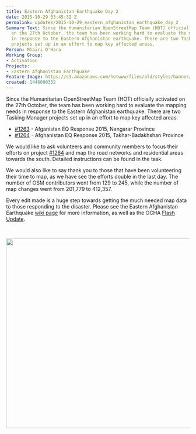 ```yaml
---
title: Eastern Afghanistan Earthquake Day 2
date: 2015-10-29 03:45:32 Z
permalink: updates/2015-10-29_eastern_afghanistan_earthquake_day_2
Summary Text: Since the Humanitarian OpenStreetMap Team (HOT) officially activated
  on the 27th October, the team has been working hard to evaluate the mapping needs
  in response to the Eastern Afghanistan earthquake. There are two Tasking Manager
  projects set up in an effort to map key affected areas.
Person: Mhairi O'Hara
Working Group:
- Activation
Projects:
- Eastern Afghanistan Earthquake
Feature Image: https://s3.amazonaws.com/hotwww/files/old/styles/banner/public/OSM+Changesets-resized.png
created: 1446090332
---
```


<p>Since the Humanitarian OpenStreetMap Team (HOT) officially activated on the 27th October, the team has been working hard to evaluate the mapping needs in response to the Eastern Afghanistan earthquake. There are two Tasking Manager projects set up in an effort to map key affected areas:</p><ul><li><a href="http://tasks.hotosm.org/project/1263">#1263</a> - Afganistan EQ Response 2015, Nangarar Province</li><li><a href="http://tasks.hotosm.org/project/1264">#1264</a>&nbsp;- Afghanistan EQ Response 2015, Takhar-Badakhshan Province</li></ul><p>We would like to ask volunteers and community members to focus their efforts on project&nbsp;<a href="http://tasks.hotosm.org/project/1264">#1264</a>&nbsp;and map the road networks and residential areas towards the south. Detailed instructions can be found in the task.</p><p>We would also like to say thank you to those that have been volunteering their time to map, as we have see the efforts double in the last day. The number of OSM contributors went from 129 to 245, while the number of map changes went from 201,779 to 412,357.&nbsp;</p><p>Every edit made is a huge step towards getting the much needed map data to those responding to the disaster. Please see the Eastern Afghanistan Earthquake <a href="http://wiki.openstreetmap.org/wiki/2015_Eastern_Afghanistan_Earthquake">wiki page</a> for more information, as well as the OCHA <a href="http://reliefweb.int/sites/reliefweb.int/files/resources/ocha_flash_update_badakshan_earthquake_2.pdf">Flash Update</a>.</p><p>&nbsp;</p><p><img src="https://s3.amazonaws.com/hotwww/files/old/OSM%20Changesets-resized.png" alt="" style="width:1024px;height:518px"></p><p>&nbsp;</p><p>&nbsp;</p>
